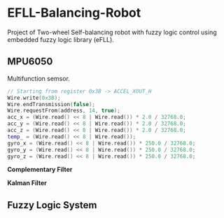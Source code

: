 # EFLL-Balancing-Robot
Project of Two-wheel Self-balancing robot with fuzzy logic control using embedded fuzzy logic library (eFLL).

## MPU6050
Multifunction semsor.
```cpp
// Starting from register 0x3B -> ACCEL_XOUT_H
Wire.write(0x3B);
Wire.endTransmission(false);
Wire.requestFrom(address, 14, true);
acc_x = (Wire.read() << 8 | Wire.read()) * 2.0 / 32768.0;
acc_y = (Wire.read() << 8 | Wire.read()) * 2.0 / 32768.0;
acc_z = (Wire.read() << 8 | Wire.read()) * 2.0 / 32768.0;
temp_ = (Wire.read() << 8 | Wire.read());
gyro_x = (Wire.read() << 8 | Wire.read()) * 250.0 / 32768.0;
gyro_y = (Wire.read() << 8 | Wire.read()) * 250.0 / 32768.0;
gyro_z = (Wire.read() << 8 | Wire.read()) * 250.0 / 32768.0;
```

**Complementary Filter**

**Kalman Filter**

## Fuzzy Logic System